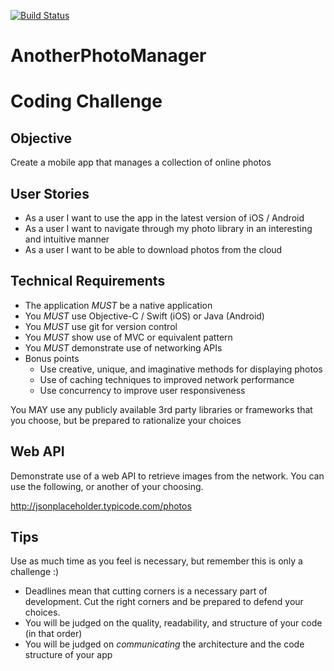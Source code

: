 [![Build Status](https://travis-ci.org/jeremiahespinosa/AnotherPhotoManager.svg?branch=master)](https://travis-ci.org/jeremiahespinosa/AnotherPhotoManager)
# AnotherPhotoManager
# Coding Challenge

## Objective

Create a mobile app that manages a collection of online photos

## User Stories

- As a user I want to use the app in the latest version of iOS / Android
- As a user I want to navigate through my photo library in an interesting and intuitive manner
- As a user I want to be able to download photos from the cloud

## Technical Requirements

- The application *MUST* be a native application
- You *MUST* use Objective-C / Swift (iOS) or Java (Android)
- You *MUST* use git for version control
- You *MUST* show use of MVC or equivalent pattern
- You *MUST* demonstrate use of networking APIs
- Bonus points
    - Use creative, unique, and imaginative methods for displaying photos
    - Use of caching techniques to improved network performance
    - Use concurrency to improve user responsiveness

You MAY use any publicly available 3rd party libraries or frameworks that you choose, but be prepared to rationalize your choices

## Web API

Demonstrate use of a web API to retrieve images from the network. You can use the following, or another of your choosing.

http://jsonplaceholder.typicode.com/photos

## Tips

Use as much time as you feel is necessary, but remember this is only a challenge :)
- Deadlines mean that cutting corners is a necessary part of development. Cut the right corners and be prepared to defend your choices.
- You will be judged on the quality, readability, and structure of your code (in that order)
- You will be judged on *communicating* the architecture and the code structure of your app
